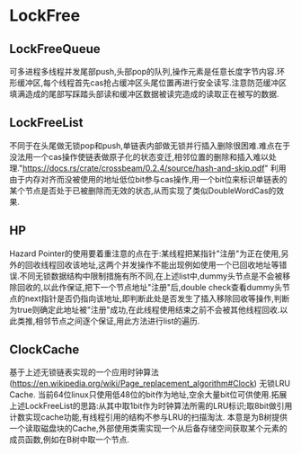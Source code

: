# LockFree

## LockFreeQueue   
可多进程多线程并发尾部push,头部pop的队列,操作元素是任意长度字节内容.环形缓冲区,每个线程首先cas抢占缓冲区头尾位置再进行安全读写.注意防范缓冲区填满造成的尾部写踩踏头部读和缓冲区数据被读完造成的读取正在被写的数据.

## LockFreeList   
不同于在头尾做无锁pop和push,单链表内部做无锁并行插入删除很困难.难点在于没法用一个cas操作使链表做原子化的状态变迁,相邻位置的删除和插入难以处理."https://docs.rs/crate/crossbeam/0.2.4/source/hash-and-skip.pdf" 利用由于内存对齐而没被使用的地址低位bit参与cas操作,用一个bit位来标识单链表的某个节点是否处于已被删除而无效的状态,从而实现了类似DoubleWordCas的效果.

## HP   
Hazard Pointer的使用要着重注意的点在于:某线程把某指针"注册"为正在使用,另外的回收线程回收该地址,这两个并发操作不能出现例如使用一个已回收地址等错误.不同无锁数据结构中限制措施有所不同,在上述list中,dummy头节点是不会被移除回收的,以此作保证,把下一个节点地址"注册"后,double check查看dummy头节点的next指针是否仍指向该地址,即判断此处是否发生了插入移除回收等操作,判断为true则确定此地址被"注册"成功,在此线程使用结束之前不会被其他线程回收.以此类推,相邻节点之间逐个保证,用此方法进行list的遍历.

## ClockCache   
基于上述无锁链表实现的一个应用时钟算法(https://en.wikipedia.org/wiki/Page_replacement_algorithm#Clock) 无锁LRU Cache.
当前64位linux只使用低48位的bit作为地址,空余大量bit位可供使用.拓展上述LockFreeList的思路:从其中取1bit作为时钟算法所需的LRU标识;取8bit做引用计数实现cache功能,有线程引用的结构不参与LRU的扫描淘汰.
本意是为B树提供一个读取磁盘块的Cache,外部使用类需实现一个从后备存储空间获取某个元素的成员函数,例如在B树中取一个节点.